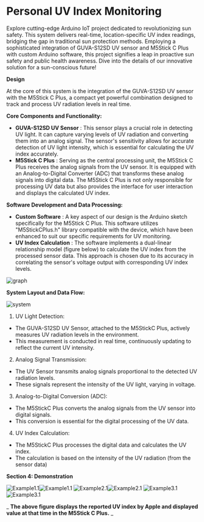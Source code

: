 # **Personal UV Index Monitoring**

Explore cutting-edge Arduino IoT project dedicated to revolutionizing sun safety. This system delivers real-time, location-specific UV index readings, bridging the gap in traditional sun protection methods. Employing a sophisticated integration of GUVA-S12SD UV sensor and M5Stick C Plus with custom Arduino software, this project signifies a leap in proactive sun safety and public health awareness. Dive into the details of our innovative solution for a sun-conscious future!

**Design**

At the core of this system is the integration of the GUVA-S12SD UV sensor with the M5Stick C Plus, a compact yet powerful combination designed to track and process UV radiation levels in real time.

**Core Components and Functionality:**

- **GUVA-S12SD UV Sensor** : This sensor plays a crucial role in detecting UV light. It can capture varying levels of UV radiation and converting them into an analog signal. The sensor's sensitivity allows for accurate detection of UV light intensity, which is essential for calculating the UV index accurately.
- **M5Stick C Plus** : Serving as the central processing unit, the M5Stick C Plus receives the analog signals from the UV sensor. It is equipped with an Analog-to-Digital Converter (ADC) that transforms these analog signals into digital data. The M5Stick C Plus is not only responsible for processing UV data but also provides the interface for user interaction and displays the calculated UV index.

**Software Development and Data Processing:**

- **Custom Software** : A key aspect of our design is the Arduino sketch specifically for the M5Stick C Plus. This software utilizes "M5StickCPlus.h" library compatible with the device, which have been enhanced to suit our specific requirements for UV monitoring.
- **UV Index Calculation** : The software implements a dual-linear relationship model (figure below) to calculate the UV index from the processed sensor data. This approach is chosen due to its accuracy in correlating the sensor's voltage output with corresponding UV index levels.

![graph](https://github.com/VATARN/personal-UV-index-monitor/blob/main/images/graph.jpg?raw=true)

**System Layout and Data Flow:**

![system](https://github.com/VATARN/personal-UV-index-monitor/blob/main/images/system.png?raw=true)

1. UV Light Detection:

- The GUVA-S12SD UV Sensor, attached to the M5StickC Plus, actively measures UV radiation levels in the environment.
- This measurement is conducted in real time, continuously updating to reflect the current UV intensity.

2. Analog Signal Transmission:

- The UV Sensor transmits analog signals proportional to the detected UV radiation levels.
- These signals represent the intensity of the UV light, varying in voltage.

3. Analog-to-Digital Conversion (ADC):

- The M5StickC Plus converts the analog signals from the UV sensor into digital signals.
- This conversion is essential for the digital processing of the UV data.

4. UV Index Calculation:

- The M5StickC Plus processes the digital data and calculates the UV index.
- The calculation is based on the intensity of the UV radiation (from the sensor data)

**Section 4: Demonstration**

![Example1.1](https://github.com/VATARN/personal-UV-index-monitor/blob/main/images/01.png?raw=true)![Example1.1](https://github.com/VATARN/personal-UV-index-monitor/blob/main/images/02.jpg?raw=true) 
![Example2.1](https://github.com/VATARN/personal-UV-index-monitor/blob/main/images/11.png?raw=true)![Example2.1](https://github.com/VATARN/personal-UV-index-monitor/blob/main/images/12.jpg?raw=true) 
![Example3.1](https://github.com/VATARN/personal-UV-index-monitor/blob/main/images/31.png?raw=true)![Example3.1](https://github.com/VATARN/personal-UV-index-monitor/blob/main/images/32.jpg?raw=true) 

_ **The above figure displays the reported UV index by Apple and displayed value at that time in the M5Stick C Plus.** _

